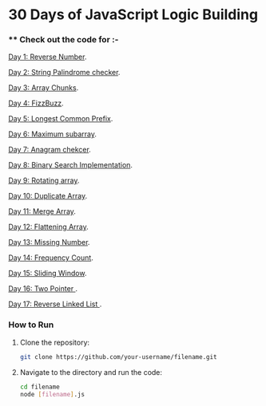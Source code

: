 # **30 Days of JavaScript Logic Building**

### ** Check out the code for :-
[Day 1: Reverse Number](https://github.com/Anshi1208/AdvanceJS-30DaysChallenge/blob/main/1-ReverseNumber.js).


[Day 2: String Palindrome checker](https://github.com/Anshi1208/JS-LogicBuilding/blob/main/2-StringPalindrome.js).


[Day 3: Array Chunks](https://github.com/Anshi1208/JS-LogicBuilding/blob/main/3-ArrayChunks.js).



[Day 4: FizzBuzz](https://github.com/Anshi1208/JS-LogicBuilding/blob/main/4-FizzBuzz.js).


[Day 5: Longest Common Prefix](https://github.com/Anshi1208/JS-LogicBuilding/blob/main/5-LongestCommonPre.js).


[Day 6: Maximum subarray](https://github.com/Anshi1208/JS-LogicBuilding/blob/main/6-MaxSubArray.js).


[Day 7: Anagram chekcer](https://github.com/Anshi1208/JS-LogicBuilding/blob/main/7-AnagramCheck.js).


[Day 8: Binary Search Implementation](https://github.com/Anshi1208/JS-LogicBuilding/blob/main/8-BinarySearch.js).


[Day 9: Rotating array](https://github.com/Anshi1208/JS-LogicBuilding/blob/main/9-RotatingArray.js).


[Day 10: Duplicate Array](https://github.com/Anshi1208/JS-LogicBuilding/blob/main/10-DuplicateArray.js).


[Day 11: Merge Array](https://github.com/Anshi1208/JS-LogicBuilding/blob/main/11-MergeArray.js).



[Day 12: Flattening Array](https://github.com/Anshi1208/JS-LogicBuilding/blob/main/12-FlatteningArray.js).



[Day 13: Missing Number](https://github.com/Anshi1208/JS-LogicBuilding/blob/main/13-MissingNumber.js).




[Day 14: Frequency Count](https://github.com/Anshi1208/JS-LogicBuilding/blob/main/14-FrequencyCount.js).


[Day 15: Sliding Window](https://github.com/Anshi1208/JS-LogicBuilding/blob/main/15-SlidingWindow.js).




[Day 16: Two Pointer ](https://github.com/Anshi1208/JS-LogicBuilding/blob/main/16-TwoPointer.js).



[Day 17: Reverse Linked List ](https://github.com/Anshi1208/JS-LogicBuilding/blob/main/17-ReverseLL.js).






### **How to Run**

1. Clone the repository:
   ```bash
   git clone https://github.com/your-username/filename.git
   ```
2. Navigate to the directory and run the code:
   ```bash
   cd filename
   node [filename].js
   ```